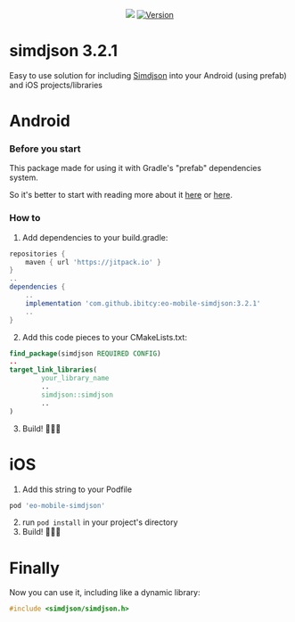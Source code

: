 <p align="center">
    <a href="https://jitpack.io/#ibitcy/eo-mobile-simdjson"><img src="https://jitpack.io/v/ibitcy/eo-mobile-simdjson.svg"/></a>
    <a href="http://cocoapods.org/pods/eo-mobile-simdjson"><img src="https://img.shields.io/cocoapods/v/eo-mobile-simdjson.svg?style=flat" alt="Version"/></a>
</p>


# simdjson 3.2.1

Easy to use solution for including [Simdjson](https://github.com/simdjson/simdjson) into your Android (using prefab) and iOS projects/libraries

# Android

### Before you start

This package made for using it with Gradle's "prefab" dependencies system.

So it's better to start with reading more about it [here](https://developer.android.com/studio/build/dependencies?buildsystem=cmake#native-dependencies-with-agp) or [here](https://github.com/android/ndk-samples/tree/main/prefab).

### How to

1. Add dependencies to your build.gradle:
```gradle
repositories {
    maven { url 'https://jitpack.io' }
}
..
dependencies {
    ..
    implementation 'com.github.ibitcy:eo-mobile-simdjson:3.2.1'
    ..
}
```
2. Add this code pieces to your CMakeLists.txt:
```cmake
find_package(simdjson REQUIRED CONFIG)
..
target_link_libraries(
        your_library_name
        ..
        simdjson::simdjson
        ..
)
```
3. Build! 🎉🎉🎉

# iOS

1. Add this string to your Podfile

```ruby
pod 'eo-mobile-simdjson'
```
2. run `pod install` in your project's directory
3. Build! 🎉🎉🎉

# Finally

Now you can use it, including like a dynamic library:
```C++
#include <simdjson/simdjson.h>
```

